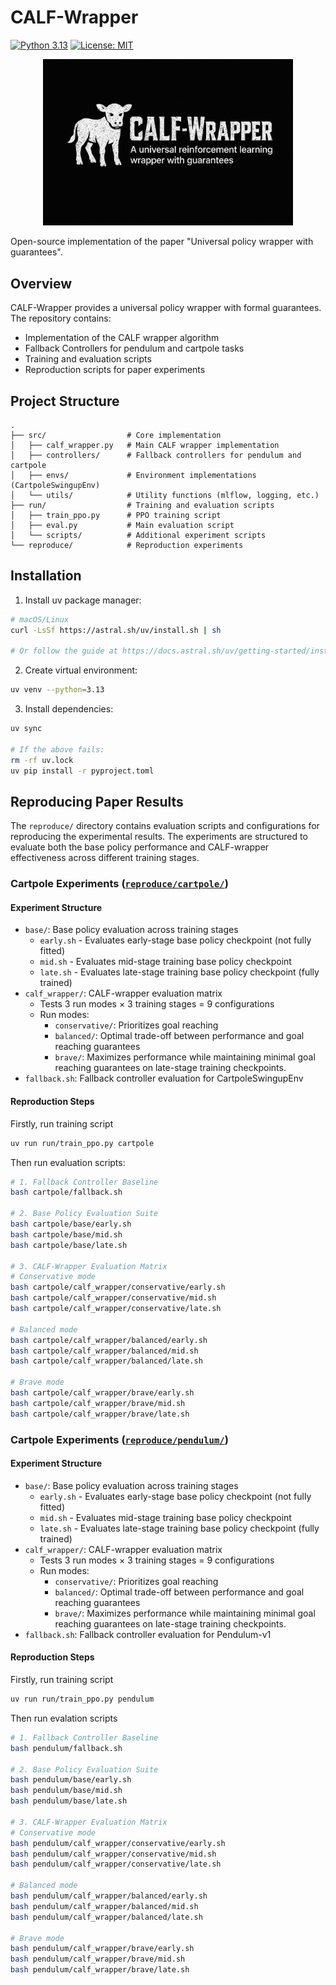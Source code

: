 # CALF-Wrapper

[![Python 3.13](https://img.shields.io/badge/python-3.13-blue.svg)](https://www.python.org/downloads/)
[![License: MIT](https://img.shields.io/badge/License-MIT-yellow.svg)](https://opensource.org/licenses/MIT)

<p align="center">
  <img src="gfx/logo.png" alt="CALF-Wrapper Logo" width="400">
</p>

Open-source implementation of the paper "Universal policy wrapper with guarantees".

## Overview

CALF-Wrapper provides a universal policy wrapper with formal guarantees. The repository contains:

- Implementation of the CALF wrapper algorithm
- Fallback Controllers for pendulum and cartpole tasks
- Training and evaluation scripts
- Reproduction scripts for paper experiments

## Project Structure

```
.
├── src/                  # Core implementation
│   ├── calf_wrapper.py   # Main CALF wrapper implementation
│   ├── controllers/      # Fallback controllers for pendulum and cartpole
│   ├── envs/             # Environment implementations (CartpoleSwingupEnv)
│   └── utils/            # Utility functions (mlflow, logging, etc.)
├── run/                  # Training and evaluation scripts
│   ├── train_ppo.py      # PPO training script
│   ├── eval.py           # Main evaluation script
│   └── scripts/          # Additional experiment scripts
└── reproduce/            # Reproduction experiments
```

## Installation

1. Install uv package manager:
```sh
# macOS/Linux
curl -LsSf https://astral.sh/uv/install.sh | sh

# Or follow the guide at https://docs.astral.sh/uv/getting-started/installation/
```

2. Create virtual environment:
```sh
uv venv --python=3.13
```

3. Install dependencies:
```sh
uv sync

# If the above fails:
rm -rf uv.lock
uv pip install -r pyproject.toml
```

## Reproducing Paper Results

The `reproduce/` directory contains evaluation scripts and configurations for reproducing the experimental results. The experiments are structured to evaluate both the base policy performance and CALF-wrapper effectiveness across different training stages.

### Cartpole Experiments ([`reproduce/cartpole/`](./reproduce/cartpole/))

#### Experiment Structure
- `base/`: Base policy evaluation across training stages
  - `early.sh` - Evaluates early-stage base policy checkpoint (not fully fitted)
  - `mid.sh` - Evaluates mid-stage training base policy checkpoint
  - `late.sh` - Evaluates late-stage training base policy checkpoint (fully trained)
- `calf_wrapper/`: CALF-wrapper evaluation matrix
  - Tests 3 run modes × 3 training stages = 9 configurations
  - Run modes:
    - `conservative/`: Prioritizes goal reaching
    - `balanced/`: Optimal trade-off between performance and goal reaching guarantees
    - `brave/`: Maximizes performance while maintaining minimal goal reaching guarantees on late-stage training checkpoints.
- `fallback.sh`: Fallback controller evaluation for CartpoleSwingupEnv

#### Reproduction Steps

Firstly, run training script

```sh
uv run run/train_ppo.py cartpole
```

Then run evaluation scripts:
```sh
# 1. Fallback Controller Baseline
bash cartpole/fallback.sh

# 2. Base Policy Evaluation Suite
bash cartpole/base/early.sh
bash cartpole/base/mid.sh
bash cartpole/base/late.sh

# 3. CALF-Wrapper Evaluation Matrix
# Conservative mode
bash cartpole/calf_wrapper/conservative/early.sh
bash cartpole/calf_wrapper/conservative/mid.sh
bash cartpole/calf_wrapper/conservative/late.sh

# Balanced mode 
bash cartpole/calf_wrapper/balanced/early.sh
bash cartpole/calf_wrapper/balanced/mid.sh
bash cartpole/calf_wrapper/balanced/late.sh

# Brave mode
bash cartpole/calf_wrapper/brave/early.sh
bash cartpole/calf_wrapper/brave/mid.sh
bash cartpole/calf_wrapper/brave/late.sh
```

### Cartpole Experiments ([`reproduce/pendulum/`](./reproduce/pendulum/))

#### Experiment Structure
- `base/`: Base policy evaluation across training stages
  - `early.sh` - Evaluates early-stage base policy checkpoint (not fully fitted)
  - `mid.sh` - Evaluates mid-stage training base policy checkpoint
  - `late.sh` - Evaluates late-stage training base policy checkpoint (fully trained)
- `calf_wrapper/`: CALF-wrapper evaluation matrix
  - Tests 3 run modes × 3 training stages = 9 configurations
  - Run modes:
    - `conservative/`: Prioritizes goal reaching
    - `balanced/`: Optimal trade-off between performance and goal reaching guarantees
    - `brave/`: Maximizes performance while maintaining minimal goal reaching guarantees on late-stage training checkpoints.
- `fallback.sh`: Fallback controller evaluation for Pendulum-v1

#### Reproduction Steps

Firstly, run training script

```sh
uv run run/train_ppo.py pendulum
```

Then run evalation scripts
```sh
# 1. Fallback Controller Baseline
bash pendulum/fallback.sh

# 2. Base Policy Evaluation Suite
bash pendulum/base/early.sh
bash pendulum/base/mid.sh
bash pendulum/base/late.sh

# 3. CALF-Wrapper Evaluation Matrix
# Conservative mode
bash pendulum/calf_wrapper/conservative/early.sh
bash pendulum/calf_wrapper/conservative/mid.sh
bash pendulum/calf_wrapper/conservative/late.sh

# Balanced mode 
bash pendulum/calf_wrapper/balanced/early.sh
bash pendulum/calf_wrapper/balanced/mid.sh
bash pendulum/calf_wrapper/balanced/late.sh

# Brave mode
bash pendulum/calf_wrapper/brave/early.sh
bash pendulum/calf_wrapper/brave/mid.sh
bash pendulum/calf_wrapper/brave/late.sh
```
